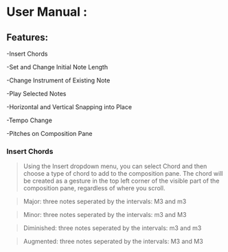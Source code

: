 
# User Manual :

## Features:
  -Insert Chords
  
  -Set and Change Initial Note Length
  
  -Change Instrument of Existing Note
  
  -Play Selected Notes
  
  -Horizontal and Vertical Snapping into Place
  
  -Tempo Change
  
  -Pitches on Composition Pane
  
### Insert Chords
> Using the Insert dropdown menu, you can select Chord and then choose a type of chord to add to the composition pane. The chord will be created as a gesture in the top left corner of the visible part of the composition pane, regardless of where you scroll.

>Major: three notes seperated by the intervals: M3 and m3

>Minor: three notes seperated by the intervals: m3 and M3

>Diminished: three notes seperated by the intervals: m3 and m3

>Augmented: three notes seperated by the intervals: M3 and M3
